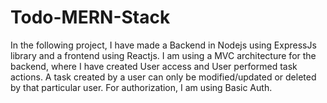 # Todo-MERN-Stack

In the following project, I have made a Backend in Nodejs using ExpressJs library and a frontend using Reactjs.
I am using a MVC architecture for the backend, where I have created User access and User performed task actions.
A task created by a user can only be modified/updated or deleted by that particular user.
For authorization, I am using Basic Auth.
